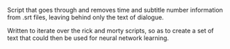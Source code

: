 Script that goes through and removes time and subtitle number information from .srt files, leaving behind only the text of dialogue.

Written to iterate over the rick and morty scripts, so as to create a set of text that could then be used for neural network learning.
